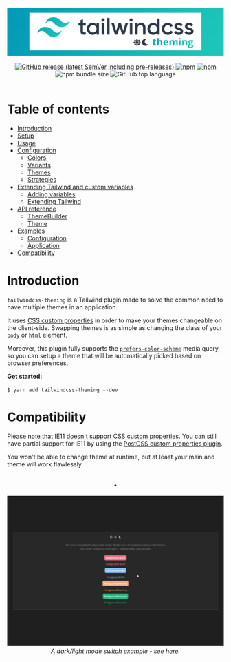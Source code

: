 <p align="center">
  <a href="#"><img alt="I'm not a designer leave me alone I know this banner suck" src="docs/assets/banner.jpg"></a>
  <br>
  <div align="center">
  <a href="https://github.com/hawezo/tailwindcss-theming/releases" target="_blank"><img alt="GitHub release (latest SemVer including pre-releases)" src="https://img.shields.io/github/v/release/hawezo/tailwindcss-theming?include_prereleases&style=flat-square"></a>
  <a href="https://npmjs.com/package/tailwindcss-theming" target="_blank"><img alt="npm" src="https://img.shields.io/npm/v/tailwindcss-theming?style=flat-square"></a>
  <a href="https://npmjs.com/package/tailwindcss-theming" target="_blank"><img alt="npm" src="https://img.shields.io/npm/dt/tailwindcss-theming?style=flat-square"></a>
  <img alt="npm bundle size" src="https://img.shields.io/bundlephobia/minzip/tailwindcss-theming?style=flat-square">
  <img alt="GitHub top language" src="https://img.shields.io/github/languages/top/hawezo/tailwindcss-theming?style=flat-square">
  </div>
  <br>
</p>

# Table of contents

- [Introduction](#introduction)
- [Setup](docs/setup.md)
- [Usage](docs/usage.md)
- [Configuration](docs/configuration.md)
    - [Colors](docs/configuration.md#colors)
    - [Variants](docs/configuration.md#variants)
    - [Themes](docs/configuration.md#themes)
    - [Strategies](docs/configuration.md#strategies)
- [Extending Tailwind and custom variables](docs/extending.md)
    - [Adding variables](docs/extending.md#adding-variables)
    - [Extending Tailwind](docs/extending.md#extending-tailwind)
- [API reference](docs/reference.md)
  - [ThemeBuilder](docs/reference.md#theme-builder)
  - [Theme](docs/reference.md#theme)
- [Examples](docs/examples.md)
    - [Configuration](docs/examples.md#configuration)
    - [Application](docs/examples.md#application)
- [Compatibility](#compatibility)


# Introduction

`tailwindcss-theming` is a Tailwind plugin made to solve the common need to have multiple themes in an application. 

It uses [CSS custom properties](https://developer.mozilla.org/en-US/docs/Web/CSS/--*) in order to make your themes changeable on the client-side. Swapping themes is as simple as changing the class of your `body` or `html` element. 

Moreover, this plugin fully supports the [`prefers-color-scheme`](https://developer.mozilla.org/fr/docs/Web/CSS/@media/prefers-color-scheme) media query, so you can setup a theme that will be automatically picked based on browser preferences.

**Get started:**

```console
$ yarn add tailwindcss-theming --dev
```


# Compatibility

Please note that IE11 [doesn't support CSS custom properties](https://caniuse.com/#feat=css-variables). You can still have partial support for IE11 by using the [PostCSS custom properties plugin](https://github.com/postcss/postcss-custom-properties). 

You won't be able to change theme at runtime, but at least your main and  theme will work flawlessly.

<p align="center">
    <br />
    •
    <br />
    <br />
    <img src="docs/assets/example.gif" alt="Example of what you can do with this plugin" />
    <i>A dark/light mode switch example - see <a href="docs/examples.md#application">here</a>.</i>
</p>
